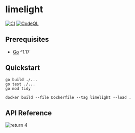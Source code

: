 # limelight

[![CI](https://github.com/acchiao/limelight/actions/workflows/ci.yml/badge.svg)](https://github.com/acchiao/limelight/actions/workflows/ci.yml)
[![CodeQL](https://github.com/acchiao/limelight/actions/workflows/codeql.yml/badge.svg)](https://github.com/acchiao/limelight/actions/workflows/codeql.yml)

## Prerequisites

- [Go] ^1.17

[go]: https://go.dev/

## Quickstart

```shell
go build ./...
go test ./...
go mod tidy

docker build --file Dockerfile --tag limelight --load .
```

## API Reference

![return 4](https://www.explainxkcd.com/wiki/images/f/fe/random_number.png)
